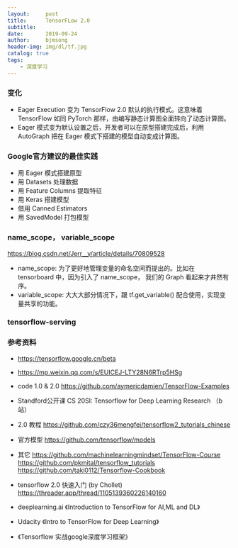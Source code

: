 ```yaml
---
layout:     post
title:      TensorFLow 2.0
subtitle:   
date:       2019-09-24
author:     bjmsong
header-img: img/dl/tf.jpg
catalog: true
tags:
    - 深度学习
---
```

### 变化
- Eager Execution 变为 TensorFlow 2.0 默认的执行模式。这意味着 TensorFlow 如同 PyTorch 那样，由编写静态计算图全面转向了动态计算图。
- Eager 模式变为默认设置之后，开发者可以在原型搭建完成后，利用 AutoGraph 把在 Eager 模式下搭建的模型自动变成计算图。


### Google官方建议的最佳实践
- 用 Eager 模式搭建原型
- 用 Datasets 处理数据
- 用 Feature Columns 提取特征
- 用 Keras 搭建模型
- 借用 Canned Estimators
- 用 SavedModel 打包模型


### name_scope， variable_scope
https://blog.csdn.net/Jerr__y/article/details/70809528
- name_scope: 为了更好地管理变量的命名空间而提出的。比如在 tensorboard 中，因为引入了 name_scope， 我们的 Graph 看起来才井然有序。
- variable_scope: 大大大部分情况下，跟 tf.get_variable() 配合使用，实现变量共享的功能。

### tensorflow-serving


### 参考资料
- https://tensorflow.google.cn/beta
- https://mp.weixin.qq.com/s/EUICEJ-LTY28N6RTrp5HSg



- code 1.0 & 2.0 
https://github.com/aymericdamien/TensorFlow-Examples
- Standford公开课
CS 20SI: Tensorflow for Deep Learning Research （b站）
- 2.0 教程
https://github.com/czy36mengfei/tensorflow2_tutorials_chinese
- 官方模型
https://github.com/tensorflow/models
- 其它
https://github.com/machinelearningmindset/TensorFlow-Course
https://github.com/pkmital/tensorflow_tutorials
https://github.com/taki0112/Tensorflow-Cookbook


- tensorflow 2.0 快速入门 (by Chollet) 
https://threader.app/thread/1105139360226140160
- deeplearning.ai 《Introduction to TensorFlow for AI,ML and DL》
- Udacity 《Intro to TensorFlow for Deep Learning》
- 《Tensorflow 实战google深度学习框架》


